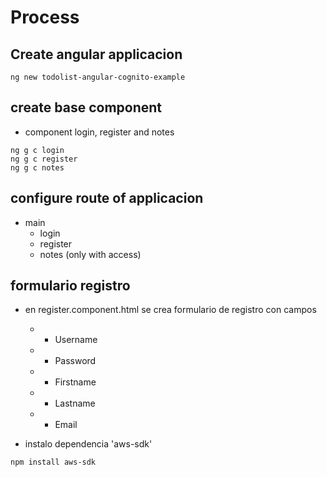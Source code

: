 
Process
=========

## Create angular applicacion 

```
ng new todolist-angular-cognito-example
```


## create base component

* component login, register and notes

```
ng g c login
ng g c register
ng g c notes
```

## configure route of applicacion

- main
    - login
    - register
    - notes (only with access)


## formulario registro

* en register.component.html se crea formulario de registro con campos
    * - Username
    * - Password
    * - Firstname
    * - Lastname
    * - Email

* instalo dependencia 'aws-sdk'

```
npm install aws-sdk
```


